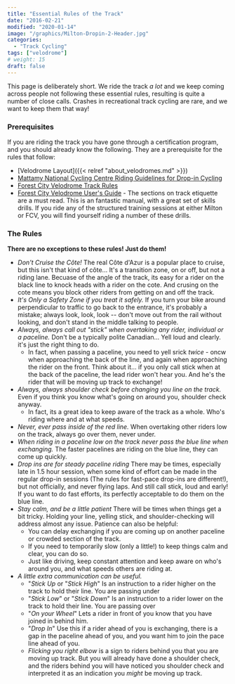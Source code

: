 ```yaml
---
title: "Essential Rules of the Track"
date: "2016-02-21"
modified: "2020-01-14"
image: "/graphics/Milton-Dropin-2-Header.jpg"
categories:
  - "Track Cycling"
tags: ["velodrome"]
# weight: 15
draft: false
---
```


This page is deliberately short. We ride the track _a lot_ and we keep coming across people not following these essential rules, resulting is quite a number of close calls. Crashes in recreational track cycling are rare, and we want to keep them that way!
<!--more-->

### Prerequisites ###

If you are riding the track you have gone through a certification program, and you should already know the following. They are a prerequisite for the rules that follow:

* [Velodrome Layout]({{< relref "about_velodromes.md" >}})
* [Mattamy National Cycling Centre Riding Guidelines for Drop-in Cycling](http://www.mattamynationalcyclingcentre.ca/en/participate/Drop-in-Cycling_Procedures_copy.asp)
* [Forest City Velodrome Track Rules](https://www.forestcityvelodrome.ca/track_rules.php)
* [Forest City Velodrome User's Guide](https://www.forestcityvelodrome.ca/handbook/FCVUsersGuide.pdf) - The sections on track etiquette are a must read. This is an fantastic manual, with a great set of skills drills. If you ride any of the structured training sessions at either Milton or FCV, you will find yourself riding a number of these drills.

### The Rules ###

__There are no exceptions to these rules! Just do them!__

* _Don't Cruise the Côte!_
The real Côte d'Azur is a popular place to cruise, but this isn't that kind of côte... It's a transition zone, on or off, but not a riding lane. Becuase of the angle of the track, its easy for a rider on the black line to knock heads with a rider on the cote. And crusing on the cote means you block other riders from getting on and off the track. 
* _It's Only a Safety Zone if you treat it safely._
If you turn your bike around perpendicular to traffic to go back to the entrance, it's probably a mistake;  always look, look, look -- don't move out from the rail without looking, and don't stand in the middle talking to people. 
* _Always, always call out "stick" when overtaking any rider, individual or a paceline._ 
  Don't be a typically polite Canadian... Yell loud and clearly. it's just the right thing to do. 
    * In fact, when passing a paceline, you need to yell srick _twice_ - oncw when approaching the back of the line, and again when approaching the rider on the front. Think about it... if you only call stick when at the back of the paceline, the lead rider won't hear you. And he's the rider that will be moving up track to exchange!
* _Always, always shoulder check before changing you line on the track._ 
  Even if you think you know what's going on around you, shoulder check anyway.
    * In fact, its a great idea to keep aware of the track as a whole. Who's riding where and at what speeds. 
* _Never, ever pass inside of the red line._ 
When overtaking other riders low on the track, always go over them, never under.
* _When riding in a paceline low on the track never pass the blue line when exchanging._ 
The faster pacelines are riding on the blue line, they can come up quickly.
* _Drop ins are for steady paceline riding_ 
There may be times, especially late in 1.5 hour session, when some kind of effort can be made in the regular drop-in sessions (The rules for fast-pace drop-ins are different!), but not officially, and never flying laps.  And still call stick, loud and early! If you want to do fast efforts, its perfectly acceptable to do them on the blue line. 
* _Stay calm, and be a little patient_ 
  There will be times when things get a bit tricky. Holding your line, yelling stick, and shoulder-checking will address almost any issue. Patience can also be helpful:
    * You can delay exchanging if you are coming up on another paceline or crowded section of the track.
    * If you need to temporarily slow (only a little!) to keep things calm and clear, you can do so.
    * Just like driving, keep constant attention and keep aware on who's around you, and what speeds others are riding at.
* _A little extra communication can be useful._
    * "_Stick Up_ or "_Stick High_" Is an instruction to a rider higher on the track to hold their line. You are passing under
    * "_Stick Low_" or "_Stick Down_"  Is an instruction to a rider lower on the track to hold their line. You are passing over
    * "_On your Wheel_" Lets a rider in front of you know that you have joined in behind him.
    * "_Drop In_" Use this if a rider ahead of you is exchanging, there is a gap in the paceline ahead of you, and you want him to join the pace line ahead of you.
    * _Flicking you right elbow_ is a sign to riders behind you that you are moving up track. But you will already have done a shoulder check, and the riders behind you will have noticed you shoulder check and interpreted it as an indication you _might_ be moving up track.





